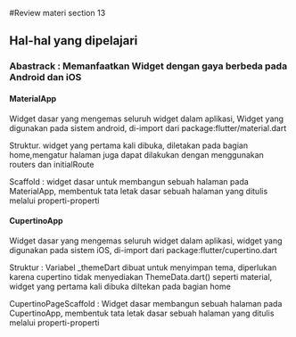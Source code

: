 #Review materi section 13
<h2>Hal-hal yang dipelajari</h2>
<h3>Abastrack : Memanfaatkan Widget dengan gaya berbeda pada Android dan iOS</h3>
<h4>MaterialApp</h4>
<p>Widget dasar yang mengemas seluruh widget dalam aplikasi, Widget yang digunakan pada sistem android, di-import dari package:flutter/material.dart</p>
<p>Struktur. widget yang pertama kali dibuka, diletakan pada bagian home,mengatur halaman juga dapat dilakukan dengan menggunakan routers dan initialRoute</p>
<p>Scaffold : widget dasar untuk membangun sebuah halaman pada MaterialApp, membentuk tata letak dasar sebuah halaman yang ditulis melalui properti-properti</p>

<h4>CupertinoApp</h4>
<p> Widget dasar yang mengemas seluruh widget dalam aplikasi, widget yang digunakan pada sistem iOS, di-import dari package:flutter/cupertino.dart</p>

<p>Struktur : Variabel _themeDart dibuat untuk menyimpan tema, diperlukan karena cupertino tidak menyediakan ThemeData.dart() seperti material, widget yang pertama kali dibuka diltekan pada bagian home</p>
<p>CupertinoPageScaffold : Widget dasar membangun sebuah halaman pada CupertinoApp, membentuk tata letak dasar sebuah halaman yang ditulis melalui properti-properti</p>